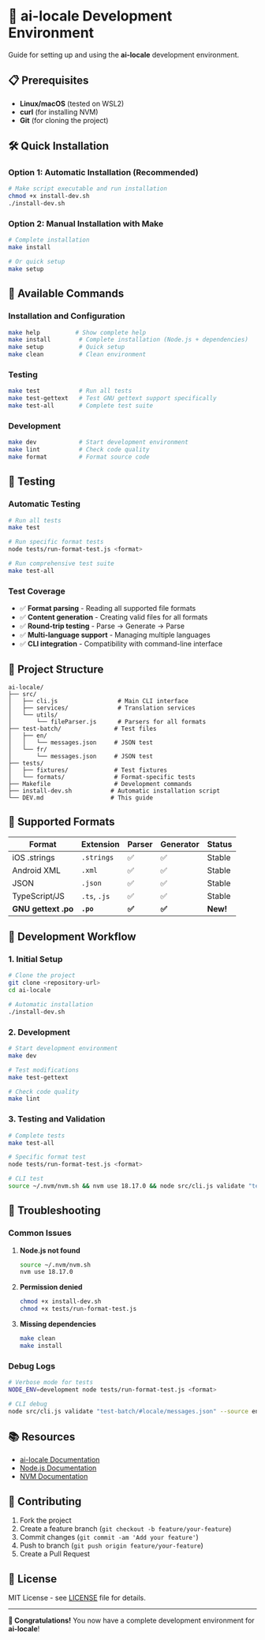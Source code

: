 # 🚀 ai-locale Development Environment

Guide for setting up and using the **ai-locale** development environment.

## 📋 Prerequisites

- **Linux/macOS** (tested on WSL2)
- **curl** (for installing NVM)
- **Git** (for cloning the project)

## 🛠️ Quick Installation

### Option 1: Automatic Installation (Recommended)

```bash
# Make script executable and run installation
chmod +x install-dev.sh
./install-dev.sh
```

### Option 2: Manual Installation with Make

```bash
# Complete installation
make install

# Or quick setup
make setup
```

## 🎯 Available Commands

### Installation and Configuration

```bash
make help          # Show complete help
make install        # Complete installation (Node.js + dependencies)
make setup          # Quick setup
make clean          # Clean environment
```

### Testing

```bash
make test           # Run all tests
make test-gettext   # Test GNU gettext support specifically
make test-all       # Complete test suite
```

### Development

```bash
make dev            # Start development environment
make lint           # Check code quality
make format         # Format source code
```

## 🧪 Testing

### Automatic Testing

```bash
# Run all tests
make test

# Run specific format tests
node tests/run-format-test.js <format>

# Run comprehensive test suite
make test-all
```

### Test Coverage

- ✅ **Format parsing** - Reading all supported file formats
- ✅ **Content generation** - Creating valid files for all formats
- ✅ **Round-trip testing** - Parse → Generate → Parse
- ✅ **Multi-language support** - Managing multiple languages
- ✅ **CLI integration** - Compatibility with command-line interface

## 📁 Project Structure

```
ai-locale/
├── src/
│   ├── cli.js                 # Main CLI interface
│   ├── services/              # Translation services
│   └── utils/
│       └── fileParser.js      # Parsers for all formats
├── test-batch/               # Test files
│   ├── en/
│   │   └── messages.json     # JSON test
│   └── fr/
│       └── messages.json     # JSON test
├── tests/
│   ├── fixtures/             # Test fixtures
│   └── formats/              # Format-specific tests
├── Makefile                  # Development commands
├── install-dev.sh           # Automatic installation script
└── DEV.md                   # This guide
```

## 🔧 Supported Formats

| Format | Extension | Parser | Generator | Status |
|--------|-----------|--------|------------|--------|
| iOS .strings | `.strings` | ✅ | ✅ | Stable |
| Android XML | `.xml` | ✅ | ✅ | Stable |
| JSON | `.json` | ✅ | ✅ | Stable |
| TypeScript/JS | `.ts`, `.js` | ✅ | ✅ | Stable |
| **GNU gettext .po** | **`.po`** | **✅** | **✅** | **New!** |

## 🚀 Development Workflow

### 1. Initial Setup

```bash
# Clone the project
git clone <repository-url>
cd ai-locale

# Automatic installation
./install-dev.sh
```

### 2. Development

```bash
# Start development environment
make dev

# Test modifications
make test-gettext

# Check code quality
make lint
```

### 3. Testing and Validation

```bash
# Complete tests
make test-all

# Specific format test
node tests/run-format-test.js <format>

# CLI test
source ~/.nvm/nvm.sh && nvm use 18.17.0 && node src/cli.js validate "test-batch/#locale/messages.json" --source en
```

## 🐛 Troubleshooting

### Common Issues

1. **Node.js not found**
   ```bash
   source ~/.nvm/nvm.sh
   nvm use 18.17.0
   ```

2. **Permission denied**
   ```bash
   chmod +x install-dev.sh
   chmod +x tests/run-format-test.js
   ```

3. **Missing dependencies**
   ```bash
   make clean
   make install
   ```

### Debug Logs

```bash
# Verbose mode for tests
NODE_ENV=development node tests/run-format-test.js <format>

# CLI debug
node src/cli.js validate "test-batch/#locale/messages.json" --source en --verbose
```

## 📚 Resources

- [ai-locale Documentation](../README.md)
- [Node.js Documentation](https://nodejs.org/docs/)
- [NVM Documentation](https://github.com/nvm-sh/nvm)

## 🤝 Contributing

1. Fork the project
2. Create a feature branch (`git checkout -b feature/your-feature`)
3. Commit changes (`git commit -am 'Add your feature'`)
4. Push to branch (`git push origin feature/your-feature`)
5. Create a Pull Request

## 📄 License

MIT License - see [LICENSE](../LICENSE) file for details.

---

**🎉 Congratulations!** You now have a complete development environment for **ai-locale**!
